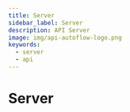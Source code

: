```yaml
---
title: Server
sidebar_label: Server
description: API Server
image: img/api-autoflow-logo.png
keywords:
  - server
  - api
---
```


# Server